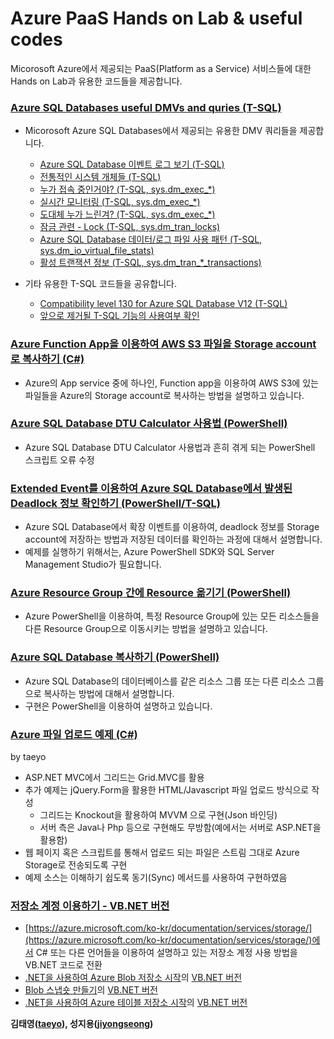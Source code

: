 # Azure PaaS Hands on Lab & useful codes

Micorosoft Azure에서 제공되는 PaaS(Platform as a Service) 서비스들에 대한 Hands on Lab과 유용한 코드들을 제공합니다.

### [Azure SQL Databases useful DMVs and quries (T-SQL)](https://github.com/jiyongseong/AzurePaaSHol/tree/master/azure_sql/DMVs)
  - Micorosoft Azure SQL Databases에서 제공되는 유용한 DMV 쿼리들을 제공합니다.
    * [Azure SQL Database 이벤트 로그 보기 (T-SQL)](https://github.com/jiyongseong/AzurePaaSHol/tree/master/azure_sql/DMVs/sys.fn_xe_telemetry_blob_target_read_file)
    * [전통적인 시스템 개체들 (T-SQL)](https://github.com/jiyongseong/AzurePaaSHol/tree/master/azure_sql/DMVs/sysprocesses)
    * [누가 접속 중인거야? (T-SQL, sys.dm_exec_*)](https://github.com/jiyongseong/AzurePaaSHol/tree/master/azure_sql/DMVs/connection_summary)
    * [실시간 모니터링 (T-SQL, sys.dm_exec_*)](https://github.com/jiyongseong/AzurePaaSHol/tree/master/azure_sql/DMVs/requests)
    * [도대체 누가 느린겨? (T-SQL, sys.dm_exec_*)](https://github.com/jiyongseong/AzurePaaSHol/tree/master/azure_sql/DMVs/plans)
    * [잠금 관련 - Lock (T-SQL, sys.dm_tran_locks)](https://github.com/jiyongseong/AzurePaaSHol/tree/master/azure_sql/DMVs/lock)
    * [Azure SQL Database 데이터/로그 파일 사용 패턴 (T-SQL, sys.dm_io_virtual_file_stats)](https://github.com/jiyongseong/AzurePaaSHol/tree/master/azure_sql/DMVs/size)
    * [활성 트랜잭션 정보 (T-SQL, sys.dm_tran_*_transactions)](https://github.com/jiyongseong/AzurePaaSHol/tree/master/azure_sql/DMVs/tx)
 
  - 기타 유용한 T-SQL 코드들을 공유합니다. 
    * [Compatibility level 130 for Azure SQL Database V12 (T-SQL)](https://github.com/jiyongseong/AzurePaaSHol/tree/master/azure_sql/DMVs/cmptlevel)
    * [앞으로 제거될 T-SQL 기능의 사용여부 확인](https://github.com/jiyongseong/AzurePaaSHol/tree/master/azure_sql/deprecated)

### [Azure Function App을 이용하여 AWS S3 파일을 Storage account로 복사하기 (C#)](https://github.com/jiyongseong/AzurePaaSHol/tree/master/copy-awss3-to-azure-storageaccount-using-functionapp)

- Azure의 App service 중에 하나인, Function app을 이용하여 AWS S3에 있는 파일들을 Azure의 Storage account로 복사하는 방법을 설명하고 있습니다.

### [Azure SQL Database DTU Calculator 사용법 (PowerShell)](https://github.com/jiyongseong/AzurePaaSHol/tree/master/howto-dtucalculator)

- Azure SQL Database DTU Calculator 사용법과 흔히 겪게 되는 PowerShell 스크립트 오류 수정

### [Extended Event를 이용하여 Azure SQL Database에서 발생된 Deadlock 정보 확인하기 (PowerShell/T-SQL)](https://github.com/jiyongseong/AzurePaaSHol/tree/master/capturing_xevent_in_azure_sql)

- Azure SQL Database에서 확장 이벤트를 이용하여, deadlock 정보를 Storage account에 저장하는 방법과 저장된 데이터를 확인하는 과정에 대해서 설명합니다.
- 예제를 실행하기 위해서는, Azure PowerShell SDK와 SQL Server Management Studio가 필요합니다.

### [Azure Resource Group 간에 Resource 옮기기 (PowerShell)](https://github.com/jiyongseong/AzurePaaSHol/tree/master/moving-resources-between-azure-resource-groups)

- Azure PowerShell을 이용하여, 특정 Resource Group에 있는 모든 리소스들을 다른 Resource Group으로 이동시키는 방법을 설명하고 있습니다.

### [Azure SQL Database 복사하기 (PowerShell)](https://github.com/jiyongseong/AzurePaaSHol/tree/master/copy-azure-sql-db-to-another-rg)

- Azure SQL Database의 데이터베이스를 같은 리소스 그룹 또는 다른 리소스 그룹으로 복사하는 방법에 대해서 설명합니다.
- 구현은 PowerShell을 이용하여 설명하고 있습니다.

### [Azure 파일 업로드 예제 (C#)](https://github.com/jiyongseong/AzurePaaSHol/tree/master/AzureFileUploadWeb) 
by taeyo

  - ASP.NET MVC에서 그리드는 Grid.MVC를 활용
- 추가 예제는 jQuery.Form을 활용한 HTML/Javascript 파일 업로드 방식으로 작성
  - 그리드는 Knockout을 활용하여 MVVM 으로 구현(Json 바인딩)
  - 서버 측은 Java나 Php 등으로 구현해도 무방함(예에서는 서버로 ASP.NET을 활용함)
- 웹 페이지 혹은 스크립트를 통해서 업로드 되는 파일은 스트림 그대로 Azure Storage로 전송되도록 구현
- 예제 소스는 이해하기 쉽도록 동기(Sync) 메서드를 사용하여 구현하였음

### [저장소 계정 이용하기 - VB.NET 버전](https://github.com/jiyongseong/AzurePaaSHol/tree/master/vbnet-storage)

  - [https://azure.microsoft.com/ko-kr/documentation/services/storage/](https://azure.microsoft.com/ko-kr/documentation/services/storage/)에서 C# 또는 다른 언어들을 이용하여 설명하고 있는 저장소 계정 사용 방법을 VB.NET 코드로 전환
  - [.NET을 사용하여 Azure Blob 저장소 시작](https://azure.microsoft.com/ko-kr/documentation/articles/storage-dotnet-how-to-use-blobs/)의 [VB.NET 버전](https://github.com/jiyongseong/AzurePaaSHol/tree/master/vbnet-storage/vbnet-storage-dotnet-how-to-use-blobs)
  - [Blob 스냅숏 만들기](https://azure.microsoft.com/ko-kr/documentation/articles/storage-blob-snapshots/)의 [VB.NET 버전](https://github.com/jiyongseong/AzurePaaSHol/tree/master/vbnet-storage/vbnet-storage-blob-snapshots)
  - [.NET을 사용하여 Azure 테이블 저장소 시작](https://azure.microsoft.com/ko-kr/documentation/articles/storage-dotnet-how-to-use-tables/)의 [VB.NET 버전](https://github.com/jiyongseong/AzurePaaSHol/tree/master/vbnet-storage/vbnet-storage-dotnet-how-to-use-tables)

**김태영([taeyo](https://github.com/taeyo)), 성지용([jiyongseong](https://github.com/jiyongseong))**
